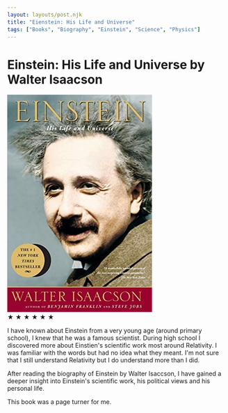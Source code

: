 ```yaml
---
layout: layouts/post.njk
title: "Eienstein: His Life and Universe"
tags: ["Books", "Biography", "Einstein", "Science", "Physics"]
---
```


# Einstein: His Life and Universe by Walter Isaacson

<img src="../../public/images/covers/einstein-his-life-and-universe.jpg" class="book-in-post-left" alt="Einstein: His Life and Universe">
<div class="book-rating-in-post">
    <span class="star filled">★</span>
    <span class="star filled">★</span>
    <span class="star filled">★</span>
    <span class="star filled">★</span>
    <span class="star filled">★</span>
    <span class="star filled six">★</span>
</div>

I have known about Einstein from a very young age (around primary school), I knew that he was a famous scientist. During high school I discovered more about Einstien's scientific work most around Relativity. I was familiar with the words but had no idea what they meant. I'm not sure that I still understand Relativity but I do understand more than I did. 

After reading the biography of Einstein by Walter Isaccson, I have gained a deeper insight into Einstein's scientific work, his political views and his personal life. 

This book was a page turner for me. 